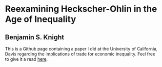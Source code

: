 # Reexamining Heckscher-Ohlin in the Age of Inequality
## Benjamin S. Knight
This is a Github page containing a paper I did at the University of California, Davis regarding the implications of trade for economic inequality. Feel free to give it a read [here](https://b-knight.github.io/). 
